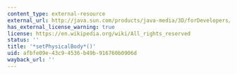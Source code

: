 ```yaml
---
content_type: external-resource
external_url: http://java.sun.com/products/java-media/3D/forDevelopers/J3D_1_2_API/j3dapi/javax/media/j3d/View.html#setPhysicalBody_javax_media_j3d_PhysicalBody_
has_external_license_warning: true
license: https://en.wikipedia.org/wiki/All_rights_reserved
status: ''
title: '*setPhysicalBody*()'
uid: afbfe09e-43c9-4536-b49b-916760b0906d
wayback_url: ''
---
```

